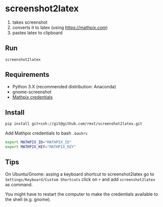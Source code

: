 # screenshot2latex
1) takes screenshot
2) converts it to latex (using https://mathpix.com)
3) pastes latex to clipboard

## Run
`screenshot2latex`

## Requirements
- Python 3.X (recommended distribution: Anaconda)
- gnome-screenshot
- [Mathpix credentials](https://dashboard.mathpix.com)

## Install
```bash
pip install git+ssh://git@github.com/rmst/screenshot2latex.git
```

Add Mathpix credentials to bash `.bashrc`

```bash
export MATHPIX_ID="MATHPIX_ID"
export MATHPIX_KEY="MATHPIX_KEY"
```

## Tips

On Ubuntu/Gnome: assing a keyboard shortcut to screenshot2latex go to `Settings/Keyboard/Custom Shortcuts` click on `+` and add `screenshot2latex` as command.

You might have to restart the computer to make the credentials available to the shell (e.g. gnome).

